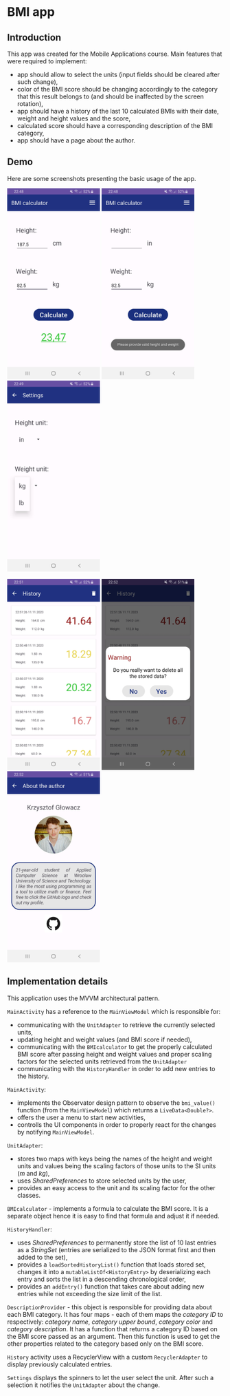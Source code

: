 # BMI app

## Introduction
This app was created for the Mobile Applications course. Main features that were required to implement:
- app should allow to select the units (input fields should be cleared after such change),
- color of the BMI score should be changing accordingly to the category that this result belongs to (and should be inaffected by the screen rotation),
- app should have a history of the last 10 calculated BMIs with their date, weight and height values and the score,
- calculated score should have a corresponding description of the BMI category,
- app should have a page about the author.

## Demo
Here are some screenshots presenting the basic usage of the app.  

<p float='left'>
  <img src='screenshots/Screenshot_1.jpg' width='216' height='444'>
  <img src='screenshots/Screenshot_2.jpg' width='216' height='444'>
  <img src='screenshots/Screenshot_3.jpg' width='216' height='444'>
</p>
<p float='left'>
  <img src='screenshots/Screenshot_4.jpg' width='216' height='444'>
  <img src='screenshots/Screenshot_5.jpg' width='216' height='444'>
  <img src='screenshots/Screenshot_7.jpg' width='216' height='444'>
</p>

## Implementation details
This application uses the MVVM architectural pattern.  
  
`MainActivity` has a reference to the `MainViewModel` which is responsible for:
- communicating with the `UnitAdapter` to retrieve the currently selected units,
- updating height and weight values (and BMI score if needed),
- communicating with the `BMIcalculator` to get the properly calculated BMI score after passing height and weight values and proper scaling factors for the selected units retrieved from the `UnitAdapter`
- communicating with the `HistoryHandler` in order to add new entries to the history.

`MainActivity`:
- implements the Observator design pattern to observe the `bmi_value()` function (from the `MainViewModel`) which returns a `LiveData<Double?>`.
- offers the user a menu to start new activities,
- controlls the UI components in order to properly react for the changes by notifying `MainViewModel`.

`UnitAdapter`:
- stores two maps with keys being the names of the height and weight units and values being the scaling factors of those units to the SI units (*m* and *kg*),
- uses *SharedPreferences* to store selected units by the user,
- provides an easy access to the unit and its scaling factor for the other classes.

`BMIcalculator` - implements a formula to calculate the BMI score. It is a separate object hence it is easy to find that formula and adjust it if needed.

`HistoryHandler`:
- uses *SharedPreferences* to permanently store the list of 10 last entries as a *StringSet* (entries are serialized to the JSON format first and then added to the set),
- provides a `loadSortedHistoryList()` function that loads stored set, changes it into a `mutableListOf<HistoryEntry>` by deserializing each entry and sorts the list in a descending chronological order,
- provides an `addEntry()` function that takes care about adding new entries while not exceeding the size limit of the list.

`DescriptionProvider` - this object is responsible for providing data about each BMI category. It has four maps - each of them maps the *category ID* to respectively: *category name*, *category upper bound*, *category color* and *category description*. It has a function that returns a category ID based on the BMI score passed as an argument. Then this function is used to get the other properties related to the category based only on the BMI score.

`History` activity uses a RecyclerView with a custom `RecyclerAdapter` to display previously calculated entries.

`Settings` displays the spinners to let the user select the unit. After such a selection it notifies the `UnitAdapter` about the change.
